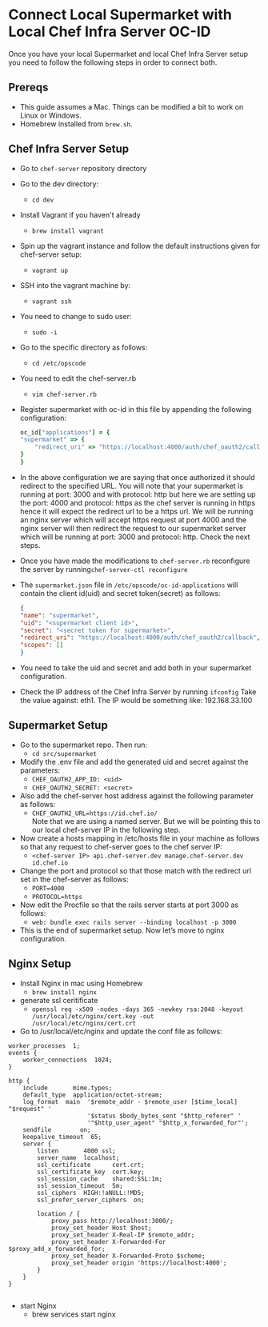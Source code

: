 # Connect Local Supermarket with Local Chef Infra Server OC-ID

Once you have your local Supermarket and local Chef Infra Server setup you need to follow the following steps in order to connect both.

## Prereqs

- This guide assumes a Mac. Things can be modified a bit to work on Linux or Windows.
- Homebrew installed from `brew.sh`.

## Chef Infra Server Setup

- Go to `chef-server` repository directory
- Go to the dev directory:
  - `cd dev`
- Install Vagrant if you haven't already
  - `brew install vagrant`
- Spin up the vagrant instance and follow the default instructions given for chef-server setup:
  - `vagrant up`
- SSH into the vagrant machine by:
  - `vagrant ssh`
- You need to change to sudo user:
  - `sudo -i`
- Go to the specific directory as follows:
  - `cd /etc/opscode`
- You need to edit the chef-server.rb
  - `vim chef-server.rb`
- Register supermarket with oc-id in this file by appending the following configuration:

    ```ruby
    oc_id["applications"] = {
    "supermarket" => {
        "redirect_uri" => "https://localhost:4000/auth/chef_oauth2/callback"
    }
    }
    ```

- In the above configuration we are saying that once authorized it should redirect to the specified URL. You will note that your supermarket is running at port: 3000 and with protocol: http but here we are setting up the port: 4000 and protocol: https as the chef server is running in https hence it will expect the redirect url to be a https url. We will be running an nginx server which will accept https request at port 4000 and the nginx server will then redirect the request to our supermarket server which will be running at port: 3000 and protocol: http. Check the next steps.
- Once you have made the modifications to `chef-server.rb` reconfigure the server by running`chef-server-ctl reconfigure`
- The `supermarket.json` file in `/etc/opscode/oc-id-applications` will contain the client id(uid) and secret token(secret) as follows:  

    ```json
    {
    "name": "supermarket",
    "uid": "<supermarket client id>",
    "secret": "<secret token for supermarket>",
    "redirect_uri": "https://localhost:4000/auth/chef_oauth2/callback",
    "scopes": []
    }
    ```

- You need to take the uid and secret and add both in your supermarket configuration.
- Check the IP address of the Chef Infra Server by running `ifconfig`
        Take the value against: eth1. The IP would be something like: 192.168.33.100

## Supermarket Setup

-   Go to the supermarket repo. Then run:
    -   `cd src/supermarket`
-   Modify the .env file and add the generated uid and secret against the parameters:
    -   `CHEF_OAUTH2_APP_ID: <uid>`
    -   `CHEF_OAUTH2_SECRET: <secret>`
-   Also add the chef-server host address against the following parameter as follows:
    -   `CHEF_OAUTH2_URL=https://id.chef.io/`  
        Note that we are using a named server. But we will be pointing this to our local chef-server IP in the following step.
-   Now create a hosts mapping in /etc/hosts file in your machine as follows so that any request to chef-server goes to the chef server IP:
    -   `<chef-server IP> api.chef-server.dev manage.chef-server.dev id.chef.io`
-   Change the port and protocol so that those match with the redirect url set in the chef-server as follows:
    -   `PORT=4000`
    -   `PROTOCOL=https`
-   Now edit the Procfile so that the rails server starts at port 3000 as follows:
    -   `web: bundle exec rails server --binding localhost -p 3000`
-   This is the end of supermarket setup. Now let’s move to nginx configuration.

## Nginx Setup

-   Install Nginx in mac using Homebrew
    -   `brew install nginx`
-   generate ssl ceritificate
    -   `openssl req -x509 -nodes -days 365 -newkey rsa:2048 -keyout /usr/local/etc/nginx/cert.key -out /usr/local/etc/nginx/cert.crt`
-   Go to /usr/local/etc/nginx and update the conf file as follows:

```
worker_processes  1;
events {
    worker_connections  1024;
}

http {
    include       mime.types;
    default_type  application/octet-stream;
    log_format  main  '$remote_addr - $remote_user [$time_local] "$request" '
                      '$status $body_bytes_sent "$http_referer" '
                      '"$http_user_agent" "$http_x_forwarded_for"';
    sendfile        on;
    keepalive_timeout  65;
    server {
        listen       4000 ssl;
        server_name  localhost;
        ssl_certificate      cert.crt;
        ssl_certificate_key  cert.key;
        ssl_session_cache    shared:SSL:1m;
        ssl_session_timeout  5m;
        ssl_ciphers  HIGH:!aNULL:!MD5;
        ssl_prefer_server_ciphers  on;

        location / {
            proxy_pass http://localhost:3000/;
            proxy_set_header Host $host;
            proxy_set_header X-Real-IP $remote_addr;
            proxy_set_header X-Forwarded-For $proxy_add_x_forwarded_for;
            proxy_set_header X-Forwarded-Proto $scheme;
            proxy_set_header origin 'https://localhost:4000';
        }
    }
}


```

-   start Nginx
    -   brew services start nginx